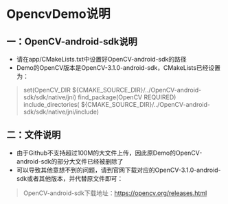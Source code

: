 # OpencvDemo说明
## 一：OpenCV-android-sdk说明

- 请在app/CMakeLists.txt中设置好OpenCV-android-sdk的路径
- Demo的OpenCV版本是OpenCV-3.1.0-android-sdk，CMakeLists已经设置为：
> set(OpenCV_DIR ${CMAKE_SOURCE_DIR}/../OpenCV-android-sdk/sdk/native/jni) 
> find_package(OpenCV REQUIRED)   
> include_directories( ${CMAKE_SOURCE_DIR}/../OpenCV-android-sdk/sdk/native/jni/include) 

## 二：文件说明
- 由于Github不支持超过100M的大文件上传，因此原Demo的OpenCV-android-sdk的部分大文件已经被删除了
- 可以导致其他意想不到的问题，请到官网下载对应的OpenCV-3.1.0-android-sdk或者其他版本，并代替原文件即可：
> OpenCV-android-sdk下载地址：https://opencv.org/releases.html
